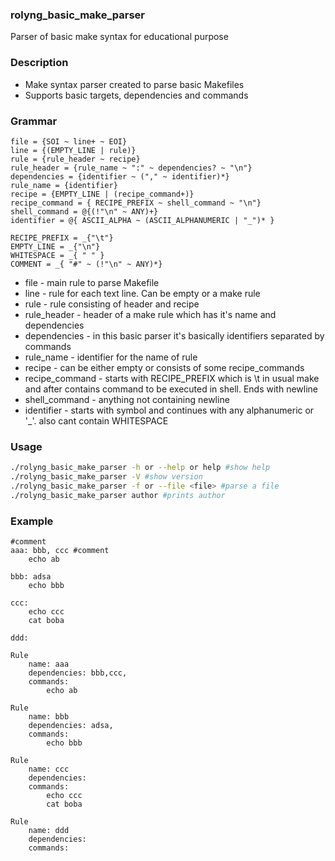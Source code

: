 ### rolyng_basic_make_parser

Parser of basic make syntax for educational purpose

### Description

* Make syntax parser created to parse basic Makefiles
* Supports basic targets, dependencies and commands

### Grammar

```pest
file = {SOI ~ line+ ~ EOI}
line = {(EMPTY_LINE | rule)}
rule = {rule_header ~ recipe}
rule_header = {rule_name ~ ":" ~ dependencies? ~ "\n"}
dependencies = {identifier ~ ("," ~ identifier)*}
rule_name = {identifier}
recipe = {EMPTY_LINE | (recipe_command+)}
recipe_command = { RECIPE_PREFIX ~ shell_command ~ "\n"}
shell_command = @{(!"\n" ~ ANY)+}
identifier = @{ ASCII_ALPHA ~ (ASCII_ALPHANUMERIC | "_")* }

RECIPE_PREFIX = _{"\t"}
EMPTY_LINE = _{"\n"}
WHITESPACE = _{ " " }
COMMENT = _{ "#" ~ (!"\n" ~ ANY)*}
```

* file - main rule to parse Makefile
* line - rule for each text line. Can be empty or a make rule
* rule - rule consisting of header and recipe
* rule_header - header of a make rule which has it's name and dependencies
* dependencies - in this basic parser it's basically identifiers separated by commands
* rule_name - identifier for the name of rule
* recipe - can be either empty or consists of some recipe_commands
* recipe_command - starts with RECIPE_PREFIX which is \t in usual make and after contains command to be executed in shell. Ends with newline
* shell_command - anything not containing newline 
* identifier - starts with symbol and continues with any alphanumeric or '_'. also cant contain WHITESPACE

### Usage 

```sh
./rolyng_basic_make_parser -h or --help or help #show help
./rolyng_basic_make_parser -V #show version
./rolyng_basic_make_parser -f or --file <file> #parse a file
./rolyng_basic_make_parser author #prints author
```

### Example

```make
#comment
aaa: bbb, ccc #comment
	echo ab

bbb: adsa
	echo bbb

ccc:
	echo ccc
	cat boba

ddd:
```

```
Rule 
	name: aaa
	dependencies: bbb,ccc,
	commands:
		echo ab
		
Rule 
	name: bbb
	dependencies: adsa,
	commands:
		echo bbb
		
Rule 
	name: ccc
	dependencies: 
	commands:
		echo ccc
		cat boba
		
Rule 
	name: ddd
	dependencies: 
	commands:
		
```
